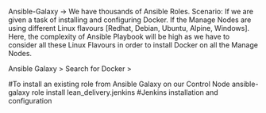 Ansible-Galaxy → We have thousands of Ansible Roles. 
Scenario:
If we are given a task of installing and configuring Docker. If the Manage Nodes are using different Linux flavours [Redhat, Debian, Ubuntu, Alpine, Windows]. 
Here, the complexity of Ansible Playbook will be high as we have to consider all these Linux Flavours in order to install Docker on all the Manage Nodes.

Ansible Galaxy > Search for Docker > 

#To install an existing role from Ansible Galaxy on our Control Node
ansible-galaxy role install lean_delivery.jenkins   #Jenkins installation and configuration
